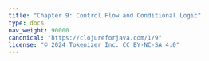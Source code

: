 ```yaml
---
title: "Chapter 9: Control Flow and Conditional Logic"
type: docs
nav_weight: 90000
canonical: "https://clojureforjava.com/1/9"
license: "© 2024 Tokenizer Inc. CC BY-NC-SA 4.0"
---
```


